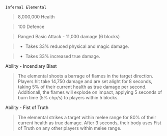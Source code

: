 `Infernal Elemental`
> 8,000,000 Health

> 100 Defence

> Ranged Basic Attack - 11,000 damage (6 blocks)


> - Takes 33% reduced physical and magic damage.

> - Takes 33% increased true damage.

Ability - Incendiary Blast
> The elemental shoots a barrage of flames in the target direction. Players hit take 14,750 damage and are set alight for 8 seconds, taking 5% of their current health as true damage per second. Additionall, the flames will explode on impact, applying 5 seconds of burn time (5% chp/s) to players within 5 blocks.

Ability - Fist of Truth
> The elemental strikes a target within melee range for 80% of their current health as true damage. After 3 seconds, their body uses Fist of Truth on any other players within melee range.
